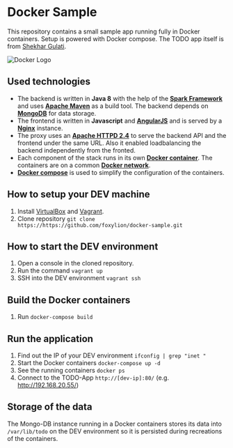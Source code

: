 # Docker Sample

This repository contains a small sample app running fully in Docker containers. Setup is powered with Docker compose.
The TODO app itself is from [Shekhar Gulati](https://github.com/shekhargulati/todoapp-spark).

![Docker Logo](https://camo.githubusercontent.com/3482fc32e1f4cad0c44039c8f01e1e270e6894ee/687474703a2f2f692e696d6775722e636f6d2f4b6764574c64682e706e67)

## Used technologies

- The backend is written in **Java 8** with the help of the [**Spark Framework**](http://sparkjava.com/) and uses [**Apache Maven**](https://maven.apache.org/) as a build tool.
The backend depends on [**MongoDB**](https://www.mongodb.org/) for data storage.
- The frontend is written in **Javascript** and [**AngularJS**](https://angularjs.org/) and is served by a [**Nginx**](http://nginx.org/) instance.
- The proxy uses an [**Apache HTTPD 2.4**](https://httpd.apache.org/) to serve the backend API and the frontend under the same URL. Also it enabled loadbalancing the backend independently from the fronted.
- Each component of the stack runs in its own [**Docker container**](https://www.docker.com/docker-engine). The containers are on a common [**Docker network**](https://docs.docker.com/engine/userguide/networking/dockernetworks/).
- [**Docker compose**](https://docs.docker.com/compose/) is used to simplify the configuration of the containers.

## How to setup your DEV machine

1. Install [VirtualBox](https://www.virtualbox.org/wiki/Downloads) and [Vagrant](https://www.vagrantup.com/downloads.html).
2. Clone repository `git clone https://https://github.com/foxylion/docker-sample.git`

## How to start the DEV environment

1. Open a console in the cloned repository.
2. Run the command `vagrant up`
3. SSH into the DEV environment `vagrant ssh`

## Build the Docker containers

1. Run `docker-compose build`

## Run the application

1. Find out the IP of your DEV environment `ifconfig | grep "inet "`
2. Start the Docker containers `docker-compose up -d`
3. See the running containers `docker ps`
4. Connect to the TODO-App `http://[dev-ip]:80/` (e.g. http://192.168.20.55/)

## Storage of the data

The Mongo-DB instance running in a Docker containers stores its data into `/var/lib/todo` on the DEV environment so it is persisted during recreations of the containers.

